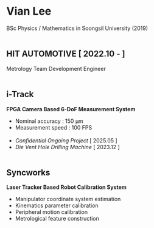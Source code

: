 # Vian Lee #
BSc Physics / Mathematics in Soongsil University (2019)
<br/></br>
## HIT AUTOMOTIVE [ 2022.10 - ] ## 
Metrology Team Development Engineer 
<br/></br>
## i-Track ##
**FPGA Camera Based 6-DoF Measurement System**
- Nominal accuracy : 150 μm
- Measurement speed : 100 FPS
<br/></br>
- *Confidential Ongoing Project* [ 2025.05 ]
- *Die Vent Hole Drilling Machine* [ 2023.12 ]
<br/></br>
## Syncworks ##
**Laser Tracker Based Robot Calibration System**
- Manipulator coordinate system estimation
- Kinematics parameter calibration
- Peripheral motion calibration
- Metrological feature construction

  
<!---
Metrologist-Vian/Metrologist-Vian is a ✨ special ✨ repository because its `README.md` (this file) appears on your GitHub profile.
You can click the Preview link to take a look at your changes.
--->
